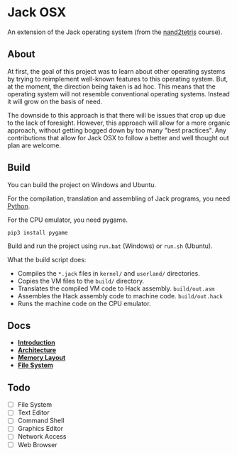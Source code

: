 # Jack OSX

An extension of the Jack operating system (from the
[nand2tetris](https://nand2tetris.org) course).

## About

At first, the goal of this project was to learn about other operating
systems by trying to reimplement well-known features to this operating
system. But, at the moment, the direction being taken is ad hoc. This means
that the operating system will not resemble conventional operating systems.
Instead it will grow on the basis of need.

The downside to this approach is that there will be issues that crop up due
to the lack of foresight. However, this approach will allow for a more
organic approach, without getting bogged down by too many "best practices".
Any contributions that allow for Jack OSX to follow a better and well
thought out plan are welcome.

## Build

You can build the project on Windows and Ubuntu.

For the compilation, translation and assembling of Jack programs, you
need [Python](https://www.python.org/downloads/).

For the CPU emulator, you need pygame.

```
pip3 install pygame
```

Build and run the project using `run.bat` (Windows) or `run.sh` (Ubuntu).

What the build script does:
- Compiles the `*.jack` files in `kernel/` and `userland/` directories.
- Copies the VM files to the `build/` directory.
- Translates the compiled VM code to Hack assembly. `build/out.asm`
- Assembles the Hack assembly code to machine code. `build/out.hack`
- Runs the machine code on the CPU emulator.

## Docs

* **[Introduction](docs/intro.md)**
* **[Architecture](docs/arch.md)**
* **[Memory Layout](docs/memlay.md)**
* **[File System](docs/fs.md)**

## Todo

- [ ] File System
- [ ] Text Editor
- [ ] Command Shell
- [ ] Graphics Editor
- [ ] Network Access
- [ ] Web Browser